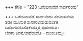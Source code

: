 +++
title = "223 ಒಡೆಯನಾವೆಡೆ ಸಾರ್ದನೆಂದು"

+++
ಒಡೆಯನಾವೆಡೆ ಸಾರ್ದನೆಂದು ಪದವಾಸನೆಯ।  
ತಡಕಿ ಮೂಸುತ ಶುನಕನಲೆದಾಡುವಂತೆ॥  
ಬಡಜಗವನೊಳಿತಕೆಂದತ್ತಿತ್ತ ಪುಡುಕಿಸುವ।  
ಬೆಡಗು ಶಿವನೊಡವೆಯದೊ - ಮಂಕುತಿಮ್ಮ॥  
